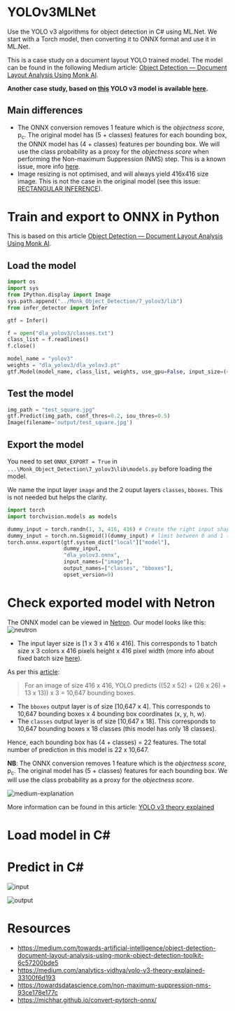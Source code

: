 # YOLOv3MLNet
Use the YOLO v3 algorithms for object detection in C# using ML.Net. We start with a Torch model, then converting it to ONNX format and use it in ML.Net.

This is a case study on a document layout YOLO trained model. The model can be found in the following Medium article: [Object Detection — Document Layout Analysis Using Monk AI](https://medium.com/towards-artificial-intelligence/object-detection-document-layout-analysis-using-monk-object-detection-toolkit-6c57200bde5).

**Another case study, based on [this](https://github.com/onnx/models/tree/master/vision/object_detection_segmentation/yolov3) YOLO v3 model is available [here](https://github.com/BobLd/YOLOv3MLNet/tree/master/YOLOV3MLNetSO).**

## Main differences
- The ONNX conversion removes 1 feature which is the *objectness score*, p<sub>c</sub>. The original model has (5 + classes) features for each bounding box, the ONNX model has (4 + classes) features per bounding box. We will use the class probability as a proxy for the *objectness score* when performing the Non-maximum Suppression (NMS) step. This is a known issue, more info [here](https://github.com/ultralytics/yolov3/issues/750).
- Image resizing is not optimised, and will always yield 416x416 size image. This is not the case in the original model (see this issue: [RECTANGULAR INFERENCE](https://github.com/ultralytics/yolov3/issues/232)).

# Train and export to ONNX in Python
This is based on this article [Object Detection — Document Layout Analysis Using Monk AI](https://medium.com/towards-artificial-intelligence/object-detection-document-layout-analysis-using-monk-object-detection-toolkit-6c57200bde5).

## Load the model
```python
import os
import sys
from IPython.display import Image
sys.path.append("../Monk_Object_Detection/7_yolov3/lib")
from infer_detector import Infer

gtf = Infer()

f = open("dla_yolov3/classes.txt")
class_list = f.readlines()
f.close()

model_name = "yolov3"
weights = "dla_yolov3/dla_yolov3.pt"
gtf.Model(model_name, class_list, weights, use_gpu=False, input_size=(416, 416))
```

## Test the model
```python
img_path = "test_square.jpg"
gtf.Predict(img_path, conf_thres=0.2, iou_thres=0.5)
Image(filename='output/test_square.jpg')
```

## Export the model
You need to set `ONNX_EXPORT = True` in `...\Monk_Object_Detection\7_yolov3\lib\models.py` before loading the model.

We name the input layer `image` and the 2 ouput layers `classes`, `bboxes`. This is not needed but helps the clarity.

```python
import torch
import torchvision.models as models

dummy_input = torch.randn(1, 3, 416, 416) # Create the right input shape (e.g. for an image)
dummy_input = torch.nn.Sigmoid()(dummy_input) # limit between 0 and 1 (superfluous?)
torch.onnx.export(gtf.system_dict["local"]["model"],
                  dummy_input, 
                  "dla_yolov3.onnx",
                  input_names=["image"],
                  output_names=["classes", "bboxes"],
                  opset_version=9)
```

# Check exported model with Netron
The ONNX model can be viewed in [Netron](https://www.electronjs.org/apps/netron). Our model looks like this:
![neutron](https://github.com/BobLd/YOLOv3MLNet/blob/master/netron.png)

- The input layer size is [1 x 3 x 416 x 416]. This corresponds to 1 batch size x 3 colors x 416 pixels height x 416 pixel width (more info about fixed batch size [here](https://github.com/ultralytics/yolov3/issues/1030)).

As per this [article](https://medium.com/analytics-vidhya/yolo-v3-theory-explained-33100f6d193):
> For an image of size 416 x 416, YOLO predicts ((52 x 52) + (26 x 26) + 13 x 13)) x 3 = 10,647 bounding boxes.
- The `bboxes` output layer is of size [10,647 x 4]. This corresponds to 10,647 bounding boxes x 4 bounding box coordinates (x, y, h, w).
- The `classes` output layer is of size [10,647 x 18]. This corresponds to 10,647 bounding boxes x 18 classes (this model has only 18 classes).

Hence, each bounding box has (4 + classes) = 22 features. The total number of prediction in this model is 22 x 10,647.

**NB**: The ONNX conversion removes 1 feature which is the *objectness score*, p<sub>c</sub>. The original model has (5 + classes) features for each bounding box. We will use the class probability as a proxy for the *objectness score*.

![medium-explanation](https://miro.medium.com/max/700/1*6KLkWAWCINb8kVNuPRaDMQ.png)

More information can be found in this article: [YOLO v3 theory explained](https://medium.com/analytics-vidhya/yolo-v3-theory-explained-33100f6d193)

# Load model in C#

# Predict in C#
![input](YOLOv3MLNet/Assets/Images/PMC5055614_00001.jpg)

![output](YOLOv3MLNet/Assets/Output/PMC5055614_00001._processed.jpg)

# Resources
- https://medium.com/towards-artificial-intelligence/object-detection-document-layout-analysis-using-monk-object-detection-toolkit-6c57200bde5
- https://medium.com/analytics-vidhya/yolo-v3-theory-explained-33100f6d193
- https://towardsdatascience.com/non-maximum-suppression-nms-93ce178e177c
- https://michhar.github.io/convert-pytorch-onnx/
